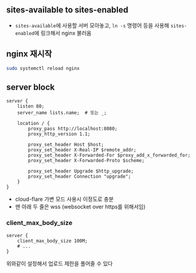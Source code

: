 ## sites-available to sites-enabled

- `sites-available`에 사용할 서버 모아놓고, `ln -s` 명령어 등을 사용해 `sites-enabled`에 링크해서 nginx 불러옴

## nginx 재시작

```bash
sudo systemctl reload nginx
```

## server block

```
server {
    listen 80;
    server_name lists.name;  # 또는 _;

    location / {
        proxy_pass http://localhost:8080;
        proxy_http_version 1.1;

        proxy_set_header Host $host;
        proxy_set_header X-Real-IP $remote_addr;
        proxy_set_header X-Forwarded-For $proxy_add_x_forwarded_for;
        proxy_set_header X-Forwarded-Proto $scheme;

        proxy_set_header Upgrade $http_upgrade;
        proxy_set_header Connection "upgrade";
    }
}
```

- cloud-flare 가변 모드 사용시 이정도로 충분
- 맨 아래 두 줄은 wss (websocket over https를 위해서임)

### client_max_body_size

```
server {
    client_max_body_size 100M;
    # ...
}
```

위와같이 설정해서 업로드 제한을 풀어줄 수 있다